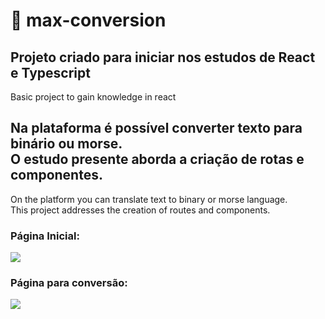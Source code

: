 # 🔄 max-conversion

<h2>Projeto criado para iniciar nos estudos de React e Typescript </h2>
 <p>Basic project to gain knowledge in react</p>
 
<h2> Na plataforma é possível converter texto para binário ou morse.<br/>O estudo presente aborda a criação de rotas e componentes.</h2>
<p>On the platform you can translate text to binary or morse language.<br/>
This project addresses the creation of routes and components.</p>

<h3> Página Inicial: </h3>
<img src="https://user-images.githubusercontent.com/88206626/153308898-63e8cbc9-a7af-4713-b29d-7878112f0648.png">
</br>
<h3> Página para conversão: </h3>
<img src="https://user-images.githubusercontent.com/88206626/153516605-5391a5e6-ef87-4a91-83a3-8df40311ba49.png">
